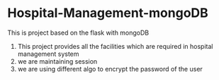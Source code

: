 # Hospital-Management-mongoDB
This is project based on the flask with mongoDB

1. This project provides all the facilities which are required in hospital management system
2. we are maintaining session
3. we are using different algo to encrypt the password of the user
